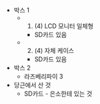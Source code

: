 * 박스 1
	* 1. (4) LCD 모니터 일체형
		* SD카드 있음
	* 2. (4) 자체 케이스
		* SD카드 있음
* 박스 2
	* 라즈베리파이 3
* 당근에서 산 것
	* SD카드 - 은소한테 있는 것